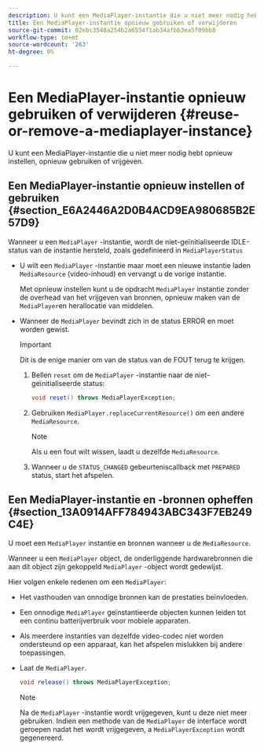 ```yaml
---
description: U kunt een MediaPlayer-instantie die u niet meer nodig hebt opnieuw instellen, opnieuw gebruiken of vrijgeven.
title: Een MediaPlayer-instantie opnieuw gebruiken of verwijderen
source-git-commit: 02ebc3548a254b2a6554f1ab34afbb3ea5f09bb8
workflow-type: tm+mt
source-wordcount: '263'
ht-degree: 0%

---
```


# Een MediaPlayer-instantie opnieuw gebruiken of verwijderen {#reuse-or-remove-a-mediaplayer-instance}

U kunt een MediaPlayer-instantie die u niet meer nodig hebt opnieuw instellen, opnieuw gebruiken of vrijgeven.

## Een MediaPlayer-instantie opnieuw instellen of gebruiken {#section_E6A2446A2D0B4ACD9EA980685B2E57D9}

Wanneer u een `MediaPlayer` -instantie, wordt de niet-geïnitialiseerde IDLE-status van de instantie hersteld, zoals gedefinieerd in `MediaPlayerStatus`

* U wilt een `MediaPlayer` -instantie maar moet een nieuwe instantie laden `MediaResource` (video-inhoud) en vervangt u de vorige instantie.

  Met opnieuw instellen kunt u de opdracht `MediaPlayer` instantie zonder de overhead van het vrijgeven van bronnen, opnieuw maken van de `MediaPlayer`en herallocatie van middelen.

* Wanneer de `MediaPlayer` bevindt zich in de status ERROR en moet worden gewist.

  >[!IMPORTANT]
  >
  >Dit is de enige manier om van de status van de FOUT terug te krijgen.

   1. Bellen `reset` om de `MediaPlayer` -instantie naar de niet-geïnitialiseerde status:

      ```java
      void reset() throws MediaPlayerException; 
      ```

   1. Gebruiken `MediaPlayer.replaceCurrentResource()` om een andere `MediaResource`.

      >[!NOTE]
      >
      >Als u een fout wilt wissen, laadt u dezelfde `MediaResource`.

   1. Wanneer u de `STATUS_CHANGED` gebeurteniscallback met `PREPARED` status, start het afspelen.

## Een MediaPlayer-instantie en -bronnen opheffen {#section_13A0914AFF784943ABC343F7EB249C4E}

U moet een `MediaPlayer` instantie en bronnen wanneer u de `MediaResource`.

Wanneer u een `MediaPlayer` object, de onderliggende hardwarebronnen die aan dit object zijn gekoppeld `MediaPlayer` -object wordt gedewijst.

Hier volgen enkele redenen om een `MediaPlayer`:

* Het vasthouden van onnodige bronnen kan de prestaties beïnvloeden.
* Een onnodige `MediaPlayer` geïnstantieerde objecten kunnen leiden tot een continu batterijverbruik voor mobiele apparaten.
* Als meerdere instanties van dezelfde video-codec niet worden ondersteund op een apparaat, kan het afspelen mislukken bij andere toepassingen.

* Laat de `MediaPlayer`.

  ```java
  void release() throws MediaPlayerException;
  ```

  >[!NOTE]
  >
  >Na de `MediaPlayer` -instantie wordt vrijgegeven, kunt u deze niet meer gebruiken. Indien een methode van de `MediaPlayer` de interface wordt geroepen nadat het wordt vrijgegeven, a `MediaPlayerException` wordt gegenereerd.
